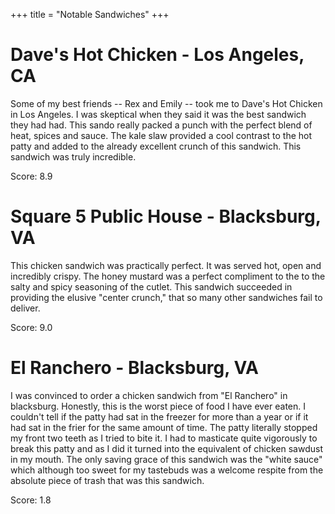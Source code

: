 +++
title = "Notable Sandwiches"
+++

# Dave's Hot Chicken - Los Angeles, CA

Some of my best friends -- Rex and Emily -- took me to Dave's Hot Chicken in
Los Angeles. I was skeptical when they said it was the best sandwich they had
had. This sando really packed a punch with the perfect blend of heat, spices
and sauce. The kale slaw provided a cool contrast to the hot patty and added
to the already excellent crunch of this sandwich. This sandwich was truly
incredible.

Score: 8.9

# Square 5 Public House - Blacksburg, VA

This chicken sandwich was practically perfect. It was served hot, open and
incredibly crispy. The honey mustard was a perfect compliment to the to the
salty and spicy seasoning of the cutlet. This sandwich succeeded in providing
the elusive "center crunch," that so many other sandwiches fail to deliver.

Score: 9.0

# El Ranchero - Blacksburg, VA

I was convinced to order a chicken sandwich from "El Ranchero" in blacksburg.
Honestly, this is the worst piece of food I have ever eaten. I couldn't tell if
the patty had sat in the freezer for more than a year or if it had sat in the
frier for the same amount of time. The patty literally stopped my front two
teeth as I tried to bite it. I had to masticate quite vigorously to break this
patty and as I did it turned into the equivalent of chicken sawdust in my
mouth. The only saving grace of this sandwich was the "white sauce" which
although too sweet for my tastebuds was a welcome respite from the absolute
piece of trash that was this sandwich.

Score: 1.8
